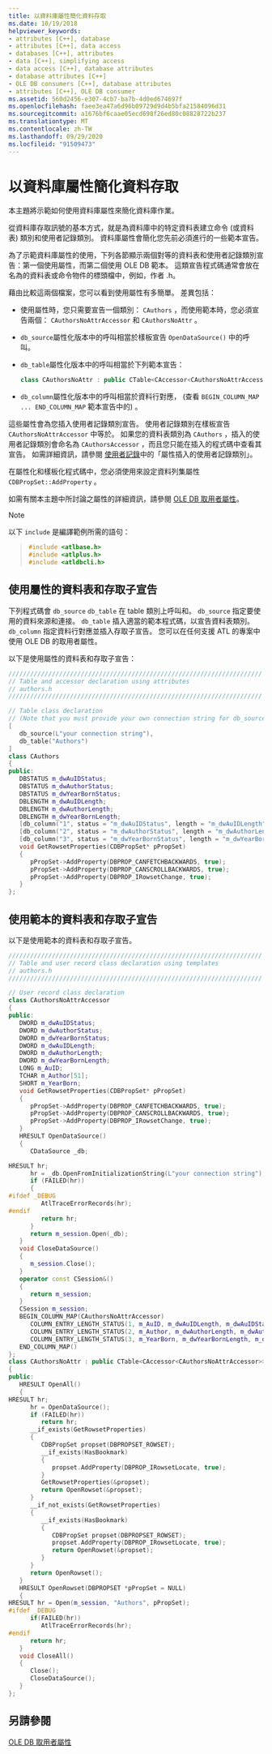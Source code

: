 ```yaml
---
title: 以資料庫屬性簡化資料存取
ms.date: 10/19/2018
helpviewer_keywords:
- attributes [C++], database
- attributes [C++], data access
- databases [C++], attributes
- data [C++], simplifying access
- data access [C++], database attributes
- database attributes [C++]
- OLE DB consumers [C++], database attributes
- attributes [C++], OLE DB consumer
ms.assetid: 560d2456-e307-4cb7-ba7b-4d0ed674697f
ms.openlocfilehash: faee3ea47a6d96b09729d9d4b5bfa21584096d31
ms.sourcegitcommit: a1676bf6caae05ecd698f26ed80c08828722b237
ms.translationtype: MT
ms.contentlocale: zh-TW
ms.lasthandoff: 09/29/2020
ms.locfileid: "91509473"
---
```

# <a name="simplifying-data-access-with-database-attributes"></a>以資料庫屬性簡化資料存取

本主題將示範如何使用資料庫屬性來簡化資料庫作業。

從資料庫存取訊號的基本方式，就是為資料庫中的特定資料表建立命令 (或資料表) 類別和使用者記錄類別。 資料庫屬性會簡化您先前必須進行的一些範本宣告。

為了示範資料庫屬性的使用，下列各節顯示兩個對等的資料表和使用者記錄類別宣告：第一個使用屬性，而第二個使用 OLE DB 範本。 這類宣告程式碼通常會放在名為的資料表或命令物件的標頭檔中，例如，作者 .h。

藉由比較這兩個檔案，您可以看到使用屬性有多簡單。 差異包括：

- 使用屬性時，您只需要宣告一個類別： `CAuthors` ，而使用範本時，您必須宣告兩個： `CAuthorsNoAttrAccessor` 和 `CAuthorsNoAttr` 。

- `db_source`屬性化版本中的呼叫相當於樣板宣告 `OpenDataSource()` 中的呼叫。

- `db_table`屬性化版本中的呼叫相當於下列範本宣告：

    ```cpp
    class CAuthorsNoAttr : public CTable<CAccessor<CAuthorsNoAttrAccessor>>
    ```

- `db_column`屬性化版本中的呼叫相當於資料行對應， (查看 `BEGIN_COLUMN_MAP ... END_COLUMN_MAP` 範本宣告中的) 。

這些屬性會為您插入使用者記錄類別宣告。 使用者記錄類別在樣板宣告 `CAuthorsNoAttrAccessor` 中等於。 如果您的資料表類別為 `CAuthors` ，插入的使用者記錄類別會命名為 `CAuthorsAccessor` ，而且您只能在插入的程式碼中查看其宣告。 如需詳細資訊，請參閱 [使用者記錄](../../data/oledb/user-records.md)中的「屬性插入的使用者記錄類別」。

在屬性化和樣板化程式碼中，您必須使用來設定資料列集屬性 `CDBPropSet::AddProperty` 。

如需有關本主題中所討論之屬性的詳細資訊，請參閱 [OLE DB 取用者屬性](../../windows/attributes/ole-db-consumer-attributes.md)。

> [!NOTE]
> 以下 `include` 是編譯範例所需的語句：

> ```cpp
> #include <atlbase.h>
> #include <atlplus.h>
> #include <atldbcli.h>
> ```

## <a name="table-and-accessor-declaration-using-attributes"></a>使用屬性的資料表和存取子宣告

下列程式碼會 `db_source` `db_table` 在 table 類別上呼叫和。 `db_source` 指定要使用的資料來源和連接。 `db_table` 插入適當的範本程式碼，以宣告資料表類別。 `db_column` 指定資料行對應並插入存取子宣告。 您可以在任何支援 ATL 的專案中使用 OLE DB 的取用者屬性。

以下是使用屬性的資料表和存取子宣告：

```cpp
//////////////////////////////////////////////////////////////////////
// Table and accessor declaration using attributes
// authors.h
//////////////////////////////////////////////////////////////////////

// Table class declaration
// (Note that you must provide your own connection string for db_source.)
[
   db_source(L"your connection string"),
   db_table("Authors")
]
class CAuthors
{
public:
   DBSTATUS m_dwAuIDStatus;
   DBSTATUS m_dwAuthorStatus;
   DBSTATUS m_dwYearBornStatus;
   DBLENGTH m_dwAuIDLength;
   DBLENGTH m_dwAuthorLength;
   DBLENGTH m_dwYearBornLength;
   [db_column("1", status = "m_dwAuIDStatus", length = "m_dwAuIDLength")] LONG m_AuID;
   [db_column("2", status = "m_dwAuthorStatus", length = "m_dwAuthorLength")] TCHAR m_Author[51];
   [db_column("3", status = "m_dwYearBornStatus", length = "m_dwYearBornLength")] SHORT m_YearBorn;
   void GetRowsetProperties(CDBPropSet* pPropSet)
   {
      pPropSet->AddProperty(DBPROP_CANFETCHBACKWARDS, true);
      pPropSet->AddProperty(DBPROP_CANSCROLLBACKWARDS, true);
      pPropSet->AddProperty(DBPROP_IRowsetChange, true);
   }
};
```

## <a name="table-and-accessor-declaration-using-templates"></a>使用範本的資料表和存取子宣告

以下是使用範本的資料表和存取子宣告。

```cpp
//////////////////////////////////////////////////////////////////////
// Table and user record class declaration using templates
// authors.h
//////////////////////////////////////////////////////////////////////

// User record class declaration
class CAuthorsNoAttrAccessor
{
public:
   DWORD m_dwAuIDStatus;
   DWORD m_dwAuthorStatus;
   DWORD m_dwYearBornStatus;
   DWORD m_dwAuIDLength;
   DWORD m_dwAuthorLength;
   DWORD m_dwYearBornLength;
   LONG m_AuID;
   TCHAR m_Author[51];
   SHORT m_YearBorn;
   void GetRowsetProperties(CDBPropSet* pPropSet)
   {
      pPropSet->AddProperty(DBPROP_CANFETCHBACKWARDS, true);
      pPropSet->AddProperty(DBPROP_CANSCROLLBACKWARDS, true);
      pPropSet->AddProperty(DBPROP_IRowsetChange, true);
   }
   HRESULT OpenDataSource()
   {
      CDataSource _db;

HRESULT hr;
      hr = _db.OpenFromInitializationString(L"your connection string");
      if (FAILED(hr))
      {
#ifdef _DEBUG
         AtlTraceErrorRecords(hr);
#endif
         return hr;
      }
      return m_session.Open(_db);
   }
   void CloseDataSource()
   {
      m_session.Close();
   }
   operator const CSession&()
   {
      return m_session;
   }
   CSession m_session;
   BEGIN_COLUMN_MAP(CAuthorsNoAttrAccessor)
      COLUMN_ENTRY_LENGTH_STATUS(1, m_AuID, m_dwAuIDLength, m_dwAuIDStatus)
      COLUMN_ENTRY_LENGTH_STATUS(2, m_Author, m_dwAuthorLength, m_dwAuthorStatus)
      COLUMN_ENTRY_LENGTH_STATUS(3, m_YearBorn, m_dwYearBornLength, m_dwYearBornStatus)
   END_COLUMN_MAP()
};
class CAuthorsNoAttr : public CTable<CAccessor<CAuthorsNoAttrAccessor>>
{
public:
   HRESULT OpenAll()
   {
HRESULT hr;
      hr = OpenDataSource();
      if (FAILED(hr))
         return hr;
      __if_exists(GetRowsetProperties)
      {
         CDBPropSet propset(DBPROPSET_ROWSET);
         __if_exists(HasBookmark)
         {
            propset.AddProperty(DBPROP_IRowsetLocate, true);
         }
         GetRowsetProperties(&propset);
         return OpenRowset(&propset);
      }
      __if_not_exists(GetRowsetProperties)
      {
         __if_exists(HasBookmark)
         {
            CDBPropSet propset(DBPROPSET_ROWSET);
            propset.AddProperty(DBPROP_IRowsetLocate, true);
            return OpenRowset(&propset);
         }
      }
      return OpenRowset();
   }
   HRESULT OpenRowset(DBPROPSET *pPropSet = NULL)
   {
HRESULT hr = Open(m_session, "Authors", pPropSet);
#ifdef _DEBUG
      if(FAILED(hr))
         AtlTraceErrorRecords(hr);
#endif
      return hr;
   }
   void CloseAll()
   {
      Close();
      CloseDataSource();
   }
};
```

## <a name="see-also"></a>另請參閱

[OLE DB 取用者屬性](../../windows/attributes/ole-db-consumer-attributes.md)
